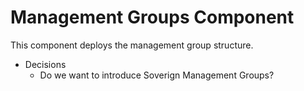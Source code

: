 # Management Groups Component

This component deploys the management group structure.


- Decisions
    - Do we want to introduce Soverign Management Groups?
